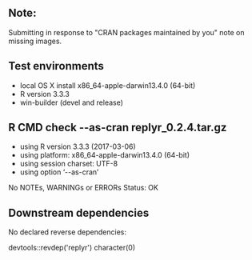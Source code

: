 

## Note:

Submitting in response to "CRAN packages maintained by you" note on missing images.

## Test environments

 * local OS X install x86_64-apple-darwin13.4.0 (64-bit)
 * R version 3.3.3
 * win-builder (devel and release) 

## R CMD check --as-cran replyr_0.2.4.tar.gz 

* using R version 3.3.3 (2017-03-06)
* using platform: x86_64-apple-darwin13.4.0 (64-bit)
* using session charset: UTF-8
* using option ‘--as-cran’

No NOTEs, WARNINGs or ERRORs
Status: OK

## Downstream dependencies

No declared reverse dependencies:

  devtools::revdep('replyr')
  character(0)
